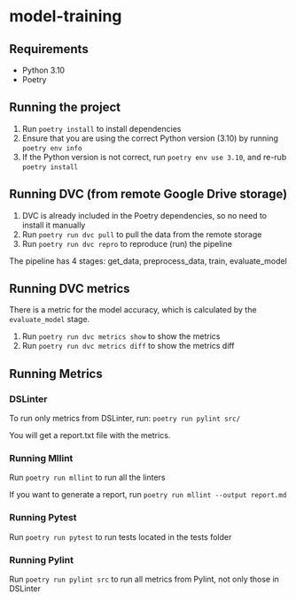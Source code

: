 # model-training

## Requirements
- Python 3.10
- Poetry

## Running the project
1. Run `poetry install` to install dependencies
2. Ensure that you are using the correct Python version (3.10) by running `poetry env info`
3. If the Python version is not correct, run `poetry env use 3.10`, and re-rub `poetry install`

## Running DVC (from remote Google Drive storage)
1. DVC is already included in the Poetry dependencies, so no need to install it manually
2. Run `poetry run dvc pull` to pull the data from the remote storage
3. Run `poetry run dvc repro` to reproduce (run) the pipeline

The pipeline has 4 stages: get_data, preprocess_data, train, evaluate_model

## Running DVC metrics
There is a metric for the model accuracy, which is calculated by the `evaluate_model` stage.
1. Run `poetry run dvc metrics show` to show the metrics
2. Run `poetry run dvc metrics diff` to show the metrics diff

## Running Metrics

### DSLinter
To run only metrics from DSLinter, run:
`poetry run pylint src/`

You will get a report.txt file with the metrics.

### Running Mllint
Run `poetry run mllint` to run all the linters

If you want to generate a report, run `poetry run mllint --output report.md`


### Running Pytest
Run `poetry run pytest` to run tests located in the tests folder


### Running Pylint
Run `poetry run pylint src` to run all metrics from Pylint, not only those in DSLinter